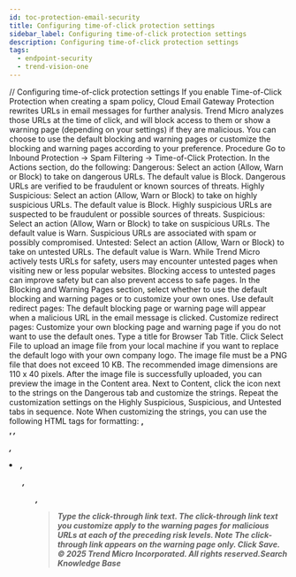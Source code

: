 ```yaml
---
id: toc-protection-email-security
title: Configuring time-of-click protection settings
sidebar_label: Configuring time-of-click protection settings
description: Configuring time-of-click protection settings
tags:
  - endpoint-security
  - trend-vision-one
---
```


/*<![CDATA[*/ $('#title').html($('meta[name=map-description]').attr('content')); /*]]>*/ Configuring time-of-click protection settings If you enable Time-of-Click Protection when creating a spam policy, Cloud Email Gateway Protection rewrites URLs in email messages for further analysis. Trend Micro analyzes those URLs at the time of click, and will block access to them or show a warning page (depending on your settings) if they are malicious. You can choose to use the default blocking and warning pages or customize the blocking and warning pages according to your preference. Procedure Go to Inbound Protection → Spam Filtering → Time-of-Click Protection. In the Actions section, do the following: Dangerous: Select an action (Allow, Warn or Block) to take on dangerous URLs. The default value is Block. Dangerous URLs are verified to be fraudulent or known sources of threats. Highly Suspicious: Select an action (Allow, Warn or Block) to take on highly suspicious URLs. The default value is Block. Highly suspicious URLs are suspected to be fraudulent or possible sources of threats. Suspicious: Select an action (Allow, Warn or Block) to take on suspicious URLs. The default value is Warn. Suspicious URLs are associated with spam or possibly compromised. Untested: Select an action (Allow, Warn or Block) to take on untested URLs. The default value is Warn. While Trend Micro actively tests URLs for safety, users may encounter untested pages when visiting new or less popular websites. Blocking access to untested pages can improve safety but can also prevent access to safe pages. In the Blocking and Warning Pages section, select whether to use the default blocking and warning pages or to customize your own ones. Use default redirect pages: The default blocking page or warning page will appear when a malicious URL in the email message is clicked. Customize redirect pages: Customize your own blocking page and warning page if you do not want to use the default ones. Type a title for Browser Tab Title. Click Select File to upload an image file from your local machine if you want to replace the default logo with your own company logo. The image file must be a PNG file that does not exceed 10 KB. The recommended image dimensions are 110 x 40 pixels. After the image file is successfully uploaded, you can preview the image in the Content area. Next to Content, click the icon next to the strings on the Dangerous tab and customize the strings. Repeat the customization settings on the Highly Suspicious, Suspicious, and Untested tabs in sequence. Note When customizing the strings, you can use the following HTML tags for formatting: <b>, <br>, <i>, <p>, <li>, <ol>, <ul>, <blockquote> Type the click-through link text. The click-through link text you customize apply to the warning pages for malicious URLs at each of the preceding risk levels. Note The click-through link appears on the warning page only. Click Save. © 2025 Trend Micro Incorporated. All rights reserved.Search Knowledge Base